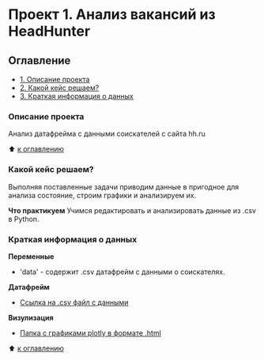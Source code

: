 # Проект 1. Анализ вакансий из HeadHunter

## Оглавление
- [1. Описание проекта](https://github.com/mrKaffeine/autistic_convulsions/tree/main/project_1/README.md#Описание-проекта)
- [2. Какой кейс решаем?](https://github.com/mrKaffeine/autistic_convulsions/tree/main/project_1/README.md#Какой-кейс-решаем?)
- [3. Краткая информация о данных](https://github.com/mrKaffeine/autistic_convulsions/tree/main/project_1/README.md#Краткая-информация-о-данных)

### Описание проекта
Анализ датафрейма с данными соискателей с сайта hh.ru

:arrow_up: [к оглавлению](https://github.com/mrKaffeine/autistic_convulsions/tree/main/project_1/README.md#Оглавление)

### Какой кейс решаем?
Выполняя поставленные задачи приводим данные в пригодное для анализа состояние, строим графики и анализируем их.

**Что практикуем** 
Учимся редактировать и анализировать данные из .csv в Python.

### Краткая информация о данных
**Переменные**
- 'data' - содержит .csv датафрейм с данными о соискателях.

**Датафрейм**
- [Ссылка на .csv файл с данными](https://drive.google.com/drive/folders/1vZBLFyEvgQbk-WsAjP1_Pcm_SEXBWU1_?usp=sharing)

**Визулизация**
- [Папка с графиками plotly в формате .html](https://github.com/mrKaffeine/autistic_convulsions/tree/main/project_1/vis)

:arrow_up: [к оглавлению](https://github.com/mrKaffeine/autistic_convulsions/tree/main/project_1/README.md#Оглавление)
